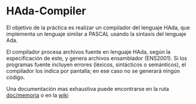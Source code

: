 
# HAda-Compiler

El objetivo de la práctica es realizar un compilador del lenguaje HAda, 
que implementa un lenguaje similar a PASCAL usando la sintaxis del lenguaje Ada.

El compilador procesa archivos fuente en lenguaje HAda, según la especificación de este, y genera archivos ensamblador (ENS2001). 
Si los programas fuente incluyen errores (léxicos, sintácticos o semánticos), el compilador los indica por pantalla; en ese caso no se generará ningún código. 

Una documentación mas exhaustiva puede encontrarse en la ruta <a href="https://github.com/Octawer/HAda-Compiler/tree/master/doc/memoria">doc/memoria</a> o en la <a href="https://github.com/Octawer/HAda-Compiler/wiki">wiki</a>